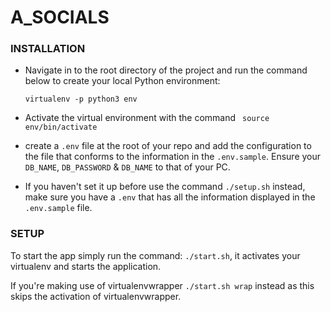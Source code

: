 # A_SOCIALS

### INSTALLATION
- Navigate in to the root directory of the project and run the command below to create your local Python environment:

  `virtualenv -p python3 env`

- Activate the virtual environment with the command 
    ` source env/bin/activate` 

- create a `.env` file at the root of your repo and add the configuration to the file that conforms to the information in the `.env.sample`. Ensure your `DB_NAME`, `DB_PASSWORD` & `DB_NAME` to that of your PC.

- If you haven't set it up before use the command `./setup.sh` instead, make sure you have a `.env` that has all the information displayed in the `.env.sample` file. 

### SETUP
To start the app simply run the command: `./start.sh`, it activates your virtualenv and starts the application.

If you're making use of virtualenvwrapper `./start.sh wrap` instead as this skips the activation of virtualenvwrapper.
